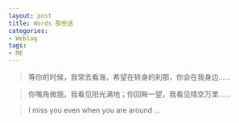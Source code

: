 ```yaml
---
layout: post
title: Words 那些话 
categories:
- Weblog
tags:
- ME
---
```

> 等你的时候，我常去看海，希望在转身的刹那，你会在我身边……    

> 你嘴角微翘，我看见阳光满地；你回眸一望，我看见晴空万里……    

> I miss you even when you are around ...